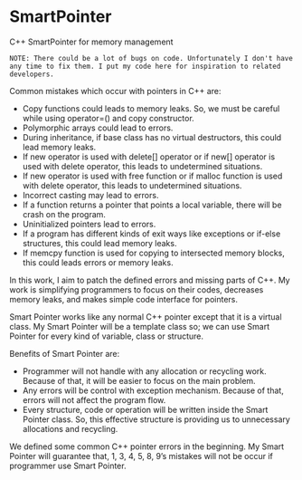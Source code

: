 SmartPointer
============

C++ SmartPointer for memory management

    NOTE: There could be a lot of bugs on code. Unfortunately I don't have any time to fix them. I put my code here for inspiration to related developers.

Common mistakes which occur with pointers in C++ are:
* Copy functions could leads to memory leaks. So, we must be careful while using operator=() and copy constructor.
* Polymorphic arrays could lead to errors.
* During inheritance, if base class has no virtual destructors, this could lead memory leaks.
* If new operator is used with delete[] operator or if new[] operator is used with delete operator, this leads to undetermined situations.
* If new operator is used with free function or if malloc function is used with delete operator, this leads to undetermined situations.
* Incorrect casting may lead to errors.
* If a function returns a pointer that points a local variable, there will be crash on the program.
* Uninitialized pointers lead to errors.
* If a program has different kinds of exit ways like exceptions or if-else structures, this could lead memory leaks.
* If memcpy function is used for copying to intersected memory blocks, this could leads errors or memory leaks.

In this work, I aim to patch the defined errors and missing parts of C++. My work is simplifying programmers to focus on their codes, decreases memory leaks, and makes simple code interface for pointers. 

Smart Pointer works like any normal C++ pointer except that it is a virtual class. My Smart Pointer will be a template class so; we can use Smart Pointer for every kind of variable, class or structure.

Benefits of Smart Pointer are:
* Programmer will not handle with any allocation or recycling work. Because of that, it will be easier to focus on the main problem.
* Any errors will be control with exception mechanism. Because of that, errors will not affect the program flow.
* Every structure, code or operation will be written inside the Smart Pointer class. So, this effective structure is providing us to unnecessary allocations and recycling.

We defined some common C++ pointer errors in the beginning. My Smart Pointer will guarantee that, 1, 3, 4, 5, 8, 9’s mistakes will not be occur if programmer use Smart Pointer.
